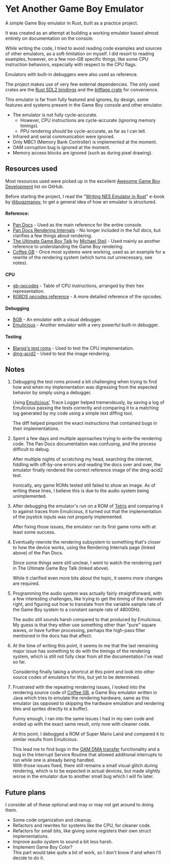 ﻿# Yet Another Game Boy Emulator

A simple Game Boy emulator in Rust, built as a practice project.

It was created as an attempt at building a working emulator based almost entirely on documentation on the console.

While writing the code, I tried to avoid reading code examples and sources of other emulators, as a soft-limitation on myself. 
I did resort to reading examples, however, on a few non-GB specific things, like some CPU instruction behaviors, especially with respect to the CPU flags.

Emulators with built-in debuggers were also used as reference.

The project makes use of very few external dependencies. The only used crates are the [Rust SDL2 bindings](https://github.com/Rust-SDL2/rust-sdl2) 
and the [bitflags crate](https://docs.rs/bitflags/latest/bitflags/) for convenience.

This emulator is far from fully featured and ignores, by design, some features and systems present in the Game Boy console
and other emulator.

- The emulator is not fully cycle-accurate.
  - However, CPU instructions are cycle-accurate (ignoring memory timings).
  - PPU rendering _should_ be cycle-accurate, as far as I can tell.
- Infrared and serial communication were ignored.
- Only MBC1 (Memory Bank Controller) is implemented at the moment.
- OAM corruption bug is ignored at the moment.
- Memory access blocks are ignored (such as during pixel drawing).

## Resources used

Most resources used were picked up in the excellent [Awesome Game Boy Development](https://github.com/gbdev/awesome-gbdev) list on GitHub.

Before starting the project, I read the "[Writing NES Emulator in Rust](https://bugzmanov.github.io/nes_ebook/)" e-book 
by [@bugzmanov](https://github.com/bugzmanov/), to get a general idea of how an emulator is structured.

#### Reference:
- [Pan Docs](https://gbdev.github.io/pandocs/) - Used as the main reference for the entire console.
- [Pan Docs Rendering Internals](https://github.com/gbdev/pandocs/blob/bbdc0ef79ba46dcc8183ad788b651ae25b52091d/src/Rendering_Internals.md) - No longer included in the full docs, but clarifies a few things about rendering.
- [The Ultimate Game Boy Talk](https://media.ccc.de/v/33c3-8029-the_ultimate_game_boy_talk) by [Michael Steil](https://github.com/mist64) - Used mainly as another reference to understanding the Game Boy rendering.
- [Coffee GB](https://github.com/trekawek/coffee-gb) - Once most systems were working, used as an example for a rewrite of the rendering system (which turns out unnecessary, see notes).

#### CPU
- [gb-opcodes](https://gbdev.github.io/gb-opcodes/optables/) - Table of CPU instructions, arranged by their hex representation.
- [RGBDS opcodes reference](https://rgbds.gbdev.io/docs/gbz80.7) - A more detailed reference of the opcodes.

#### Debugging
- [BGB](https://bgb.bircd.org/) - An emulator with a visual debugger.
- [Emulicious](https://emulicious.net/) - Another emulator with a very powerful built-in debugger.

#### Testing
- [Blargg's test roms](http://gbdev.gg8.se/files/roms/blargg-gb-tests/) - Used to test the CPU implementation.
- [dmg-acid2](https://github.com/mattcurrie/dmg-acid2) - Used to test the image rendering.

## Notes

1. Debugging the test roms proved a bit challenging when trying to find how and when my implementation was digressing
   from the expected behavior by simply using a debugger.

   Using [Emulicious'](https://emulicious.net/) Trace Logger helped tremendously, by saving a log of Emulicious 
   passing the tests correctly and comparing it to a matching log generated by my code using a simple text diffing tool.
   
   The diff helped pinpoint the exact instructions that contained bugs in their implementations.
2. Spent a few days and multiple approaches trying to write the rendering code. The Pan Docs documentation was confusing,
   and the process difficult to debug.
   
   After multiple nights of scratching my head, searching the internet, fiddling with off-by-one errors and reading the 
   docs over and over, the emulator finally rendered the correct reference image of the dmg-acid2 test.
   
   Ironically, any game ROMs tested still failed to show an image. As of writing these lines, I believe this is due to
   the audio system being unimplemented.
3. After debugging the emulator's run on a ROM of [Tetris](https://en.wikipedia.org/wiki/Tetris_(Game_Boy_video_game)) 
   and comparing it to against traces from Emulicious, it turned out that the implementation of the joystick inputs was
   not properly implemented.  
   
   After fixing those issues, the emulator ran its first game roms with at least some success.
4. Eventually rewrote the rendering subsystem to something that's closer to how the device works, 
   using the Rendering Internals page (linked above) of the Pan Docs. 
   
   Since some things were still unclear, I went to watch the rendering part in The Ultimate Game Boy Talk (linked above).
   
   While it clarified even more bits about the topic, it seems more changes are required.
5. Programming the audio system was actually fairly straightforward, with a few interesting challenges, like trying to
   get the timing of the channels right, and figuring out how to translate from the variable sample rate of the Game Boy 
   system to a constant sample rate of 48000Hz.
   
   The audio still sounds harsh compared to that produced by Emulicious. My guess is that they either use something 
   other than "pure" square waves, or have further processing, perhaps the high-pass filter mentioned in the docs has 
   that affect.
6. At the time of writing this point, it seems to me that the last remaining major issue has something to do with the 
   timings of the rendering system, which is still not fully clear from all the documentation I've read so far.
   
   Considering finally taking a shortcut at this point and look into other source codes of emulators for this, but 
   yet to be determined.
7. Frustrated with the repeating rendering issues, I looked into the rendering source code of [Coffee GB](https://github.com/trekawek/coffee-gb),
   a Game Boy emulator written in Java which tries to emulate the rendering hardware, 
   same as this emulator (as opposed to skipping the hardware emulation and rendering tiles and sprites directly to a buffer).
   
   Funny enough, I ran into the same issues I had in my own code and ended up with the exact same result, only now with 
   cleaner code.
   
   At this point, I debugged a ROM of Super Mario Land and compared it to similar results from Emulicious.

   This lead me to find bugs in the [OAM DMA transfer](https://gbdev.io/pandocs/OAM_DMA_Transfer.html) functionality and
   a bug in the Interrupt Service Routine that allowed additional interrupts to run while one is already being handled.  
   With those issues fixed, there still remains a small visual glitch during rendering, which is to be expected 
   in actual devices, but made slightly worse in the emulator due to another small bug which I will fix later.

## Future plans

I consider all of these optional and may or may not get around to doing them.

- Some code organization and cleanup.
- Refactors and rewrites for systems like the CPU, for cleaner code.
- Refactors for small bits, like giving some registers their own struct implementations.
- Improve audio system to sound a bit less harsh.
- Implement Game Boy Color?   
  This part would take quite a bit of work, so I don't know if and when I'll decide to do it.
